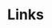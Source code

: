 ---
title: Links
links:
  - title: GitHub
    description: Collin Pendleton's Github Profile.
    website: https://github.com/madeofpendletonwool
    image: https://github.githubassets.com/images/modules/logos_page/GitHub-Mark.png
  - title: Pinepods
    description: Pinepods is a complete self-hosted podcasts management system and allows you to play, download, and keep track of podcasts you enjoy.
    website: https://github.com/madeofpendletonwool/PinePods
    image: favicon.png
  - title: Pinepods Firewood
    description: A light, cli client for Pinepods that can also be used to beam podcasts to. Written entirely in rust.
    website: https://github.com/madeofpendletonwool/pinepods-firewood
    image: favicon.png
  - title: Docker Boilerplates
    description: A set of boiler plates for commonly self hosted apps that I maintain to start them up quickly with docker. 
    website: https://github.com/madeofpendletonwool/docker-boilerplates
    image: https://logos-world.net/wp-content/uploads/2021/02/Docker-Symbol.png
menu:
    main: 
        weight: -50
        params:
            icon: link

comments: false
---